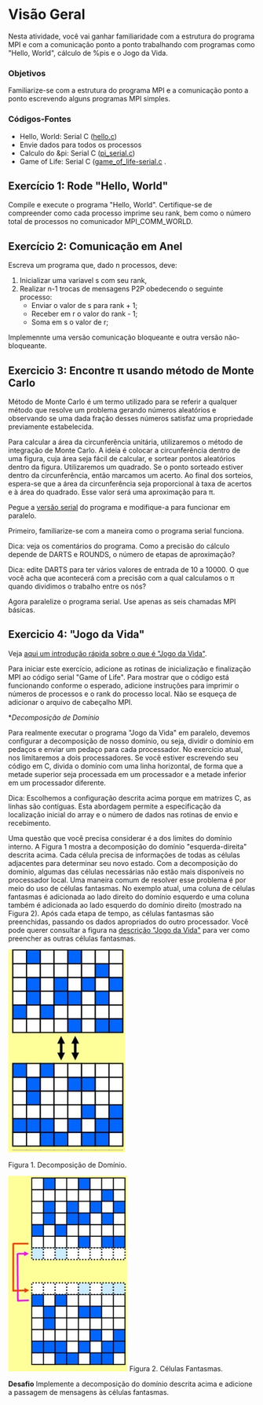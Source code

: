 
# Visão Geral

Nesta atividade, você vai ganhar familiaridade com a estrutura do programa MPI e com a comunicação ponto a ponto trabalhando com programas como "Hello, World", cálculo de %pis e o Jogo da Vida.

### Objetivos

Familiarize-se com a estrutura do programa MPI e a comunicação ponto a ponto escrevendo alguns programas MPI simples.

### Códigos-Fontes

- Hello, World: Serial C ([hello.c](hello.c))
- Envie dados para todos os processos 
- Calculo do &pi: Serial C  ([pi_serial.c](pi_serial.c))
- Game of Life: Serial C  ([game_of_life-serial.c](game_of_life-serial.c) 
.
## Exercício 1: Rode "Hello, World"

Compile  e execute o programa "Hello, World". Certifique-se de compreender como cada processo imprime seu rank, bem como o número total de processos no comunicador MPI_COMM_WORLD.

## Exercício 2: Comunicação em Anel

Escreva um programa que, dado n processos, deve:
1. Inicializar uma variavel s com seu rank,
2. Realizar n-1 trocas de mensagens P2P obedecendo o seguinte processo:
   - Enviar o valor de s para rank + 1;
   - Receber em r o valor do rank - 1;
   - Soma em s o valor de r;

Implemennte uma versão comunicação bloqueante e outra versão não-bloqueante.


## Exercicio 3: Encontre &pi; usando método de Monte Carlo

Método de Monte Carlo é um termo utilizado para se referir a qualquer método que resolve um problema gerando números aleatórios e observando se uma dada fração desses números satisfaz uma propriedade previamente estabelecida.

Para calcular a área da circunferência unitária, utilizaremos o método de integração de Monte Carlo. A ideia é colocar a circunferência dentro de uma figura, cuja área seja fácil de calcular, e sortear pontos aleatórios dentro da figura. Utilizaremos um quadrado. Se o ponto sorteado estiver dentro da circunferência, então marcamos um acerto. Ao final dos sorteios, espera-se que a área da circunferência seja proporcional à taxa de acertos e à área do quadrado. Esse valor será uma aproximação para &pi;.

Pegue a [versão serial](serial_pi.c) do programa e modifique-a para funcionar em paralelo.

Primeiro, familiarize-se com a maneira como o programa serial funciona. 

Dica: veja os comentários do programa. Como a precisão do cálculo depende de DARTS e ROUNDS, o número de etapas de aproximação?


Dica: edite DARTS para ter vários valores de entrada de 10 a 10000. 
O que você acha que acontecerá com a precisão com a qual calculamos o &pi; quando dividimos o trabalho entre os nós?

Agora paralelize o programa serial. Use apenas as seis chamadas MPI básicas.


## Exercicio 4:  "Jogo da Vida"


Veja [aqui um introdução rápida sobre o que é "Jogo da Vida"](game_of_life.md).

Para iniciar este exercício, adicione as rotinas de inicialização e finalização MPI ao código serial "Game of Life". 
Para mostrar que o código está funcionando conforme o esperado, adicione instruções para imprimir o  números de processos e o rank do processo local. 
Não se esqueça de adicionar o arquivo de cabeçalho MPI.

**Decomposição de Domínio*

Para realmente executar o programa "Jogo da Vida" em paralelo, devemos configurar a decomposição de nosso domínio, ou seja, dividir o domínio em pedaços e enviar um pedaço para cada processador. No exercício atual, nos limitaremos a dois processadores. Se você estiver escrevendo seu código em C, divida o domínio com uma linha horizontal, de forma que a metade superior seja processada em um processador e a metade inferior em um processador diferente.

Dica: Escolhemos a configuração descrita acima porque em matrizes C, as linhas são contíguas. Esta abordagem permite a especificação da localização inicial do array e o número de dados nas rotinas de envio e recebimento.

Uma questão que você precisa considerar é a dos limites do domínio interno. A Figura 1 mostra a decomposição do domínio "esquerda-direita" descrita acima. Cada célula precisa de informações de todas as células adjacentes para determinar seu novo estado. Com a decomposição do domínio, algumas das células necessárias não estão mais disponíveis no processador local. Uma maneira comum de resolver esse problema é por meio do uso de células fantasmas. No exemplo atual, uma coluna de células fantasmas é adicionada ao lado direito do domínio esquerdo e uma coluna também é adicionada ao lado esquerdo do domínio direito (mostrado na Figura 2). Após cada etapa de tempo, as células fantasmas são preenchidas, passando os dados apropriados do outro processador. Você pode querer consultar a figura na
[descrição "Jogo da Vida"](game_of_life.md) para ver como preencher as outras células fantasmas. 


<img src="lr_decomp_rot.jpg" alt="Figura 1"  with=400px>

Figura 1. Decomposição de Domínio.


<img src="ghost_rot.jpg" alt="Figura 2" with=400px>
Figura 2. Células Fantasmas.


**Desafio**
Implemente a decomposição do domínio descrita acima e adicione a passagem de mensagens às células fantasmas.

